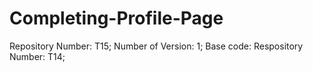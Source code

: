 # Completing-Profile-Page
Repository Number: T15; Number of Version: 1; Base code: Respository Number: T14;

